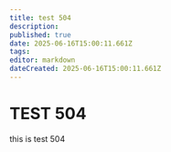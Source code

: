 ```yaml
---
title: test 504
description: 
published: true
date: 2025-06-16T15:00:11.661Z
tags: 
editor: markdown
dateCreated: 2025-06-16T15:00:11.661Z
---
```


# TEST 504
this is test 504
